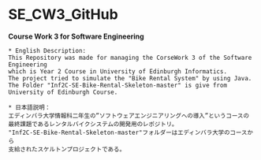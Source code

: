 # SE_CW3_GitHub

**Course Work 3 for Software Engineering**

    * English Description:
    This Repository was made for managing the CorseWork 3 of the Software Engineering
    which is Year 2 Course in University of Edinburgh Informatics.
    The project tried to simulate the "Bike Rental System" by using Java.
    The Folder "Inf2C-SE-Bike-Rental-Skeleton-master" is give from University of Edinburgh Course.

    * 日本語説明：
    エディンバラ大学情報科二年生の”ソフトウェアエンジニアリングへの導入”というコースの
    最終課題であるレンタルバイクシステムの開発用のレポジトリ。
    "Inf2C-SE-Bike-Rental-Skeleton-master"フォルダーはエディンバラ大学のコースから
    支給されたスケルトンプロジェクトである。
